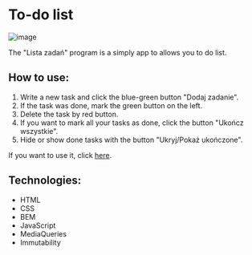 # To-do list

![image](images/animation.gif)

The "Lista zadań" program is a simply app to allows you to do list.

## How to use:

1. Write a new task and click the blue-green button "Dodaj zadanie".
2. If the task was done, mark the green button on the left.
3. Delete the task by red button.
4. If you want to mark all your tasks as done, click the button "Ukończ wszystkie".
5. Hide or show done tasks with the button "Ukryj/Pokaż ukończone". 

If you want to use it, click [here](https://przemyslaw-pacek.github.io/To-do-list/).

## Technologies:
- HTML
- CSS
- BEM
- JavaScript
- MediaQueries
- Immutability